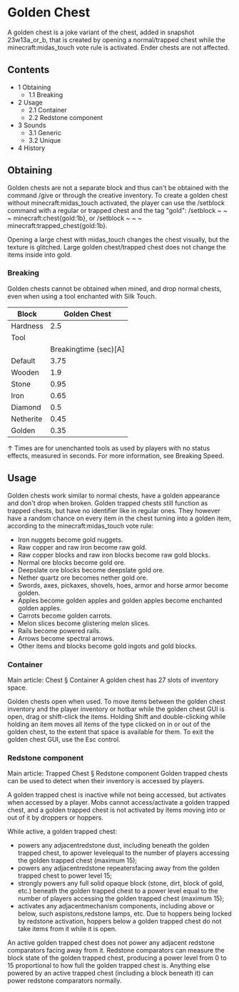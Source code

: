 # Golden Chest
A golden chest is a joke variant of the chest, added in snapshot 23w13a_or_b, that is created by opening a normal/trapped chest while the minecraft:midas_touch vote rule is activated. Ender chests are not affected.

## Contents
- 1 Obtaining
	- 1.1 Breaking
- 2 Usage
	- 2.1 Container
	- 2.2 Redstone component
- 3 Sounds
	- 3.1 Generic
	- 3.2 Unique
- 4 History

## Obtaining
Golden chests are not a separate block and thus can't be obtained with the command /give or through the creative inventory. To create a golden chest without minecraft:midas_touch activated, the player can use the /setblock command with a regular or trapped chest and the tag "gold": /setblock ~ ~ ~ minecraft:chest{gold:1b}, or /setblock ~ ~ ~ minecraft:trapped_chest{gold:1b}.

Opening a large chest with midas_touch changes the chest visually, but the texture is glitched. Large golden chest/trapped chest does not change the items inside into gold.

### Breaking
Golden chests cannot be obtained when mined, and drop normal chests, even when using a tool enchanted with Silk Touch.

| Block     | Golden Chest          |
|-----------|-----------------------|
| Hardness  | 2.5                   |
| Tool      |                       |
|           | Breakingtime (sec)[A] |
| Default   | 3.75                  |
| Wooden    | 1.9                   |
| Stone     | 0.95                  |
| Iron      | 0.65                  |
| Diamond   | 0.5                   |
| Netherite | 0.45                  |
| Golden    | 0.35                  |


↑ Times are for unenchanted tools as used by players with no status effects, measured in seconds. For more information, see Breaking Speed.


## Usage
Golden chests work similar to normal chests, have a golden appearance and don't drop when broken. Golden trapped chests still function as trapped chests, but have no identifier like in regular ones. They however have a random chance on every item in the chest turning into a golden item, according to the minecraft:midas_touch vote rule:

- Iron nuggets become gold nuggets.
- Raw copper and raw iron become raw gold.
- Raw copper blocks and raw iron blocks become raw gold blocks.
- Normal ore blocks become gold ore.
- Deepslate ore blocks become deepslate gold ore.
- Nether quartz ore becomes nether gold ore.
- Swords, axes, pickaxes, shovels, hoes, armor and horse armor become golden.
- Apples become golden apples and golden apples become enchanted golden apples.
- Carrots become golden carrots.
- Melon slices become glistering melon slices.
- Rails become powered rails.
- Arrows become spectral arrows.
- Other items and blocks become gold ingots and gold blocks.

### Container
Main article: Chest § Container
A golden chest has 27 slots of inventory space.

Golden chests open when used. To move items between the golden chest inventory and the player inventory or hotbar while the golden chest GUI is open, drag or shift-click the items. Holding Shift and double-clicking while holding an item moves all items of the type clicked on in or out of the golden chest, to the extent that space is available for them. To exit the golden chest GUI, use the Esc control.

### Redstone component
Main article: Trapped Chest § Redstone component
Golden trapped chests can be used to detect when their inventory is accessed by players.

A golden trapped chest is inactive while not being accessed, but activates when accessed by a player. Mobs cannot access/activate a golden trapped chest, and a golden trapped chest is not activated by items moving into or out of it by droppers or hoppers.

While active, a golden trapped chest:

- powers any adjacentredstone dust, including beneath the golden trapped chest, to apower levelequal to the number of players accessing the golden trapped chest (maximum 15);
- powers any adjacentredstone repeatersfacing away from the golden trapped chest to power level 15;
- strongly powers any full solid opaque block (stone, dirt, block of gold, etc.) beneath the golden trapped chest to a power level equal to the number of players accessing the golden trapped chest (maximum 15);
- activates any adjacentmechanism components, including above or below, such aspistons,redstone lamps, etc. Due to hoppers being locked by redstone activation, hoppers below a golden trapped chest do not take items from it while it is open.

An active golden trapped chest does not power any adjacent redstone comparators facing away from it. Redstone comparators can measure the block state of the golden trapped chest, producing a power level from 0 to 15 proportional to how full the golden trapped chest is. Anything else powered by an active trapped chest (including a block beneath it) can power redstone comparators normally.


